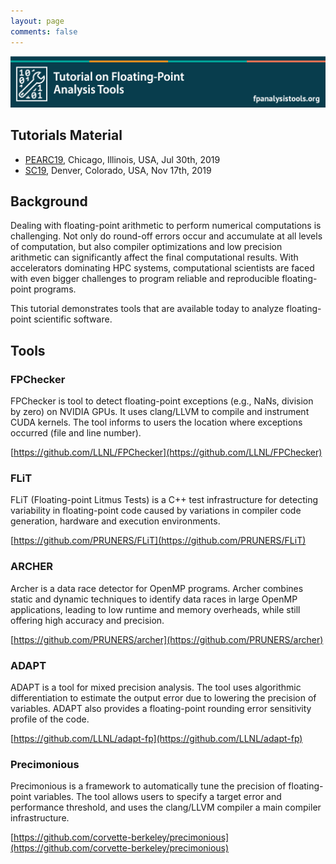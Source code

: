 ```yaml
---
layout: page
comments: false
---
```


<img src="img/tutorial-banner-5.png" alt="banner" style="width:1200px;" />

## Tutorials Material

- [PEARC19](/pearc19), Chicago, Illinois, USA, Jul 30th, 2019
- [SC19](#), Denver, Colorado, USA, Nov 17th, 2019

## Background

<!--
<p class="message">
</p>
-->

<p class="message">
Dealing with floating-point arithmetic to perform numerical computations is challenging. Not only do round-off errors occur and accumulate at all levels of computation, but also
compiler optimizations and low precision arithmetic can significantly affect the final computational results. With accelerators dominating HPC systems, computational scientists are faced with even bigger challenges to program reliable and reproducible floating-point programs. <br />

This tutorial demonstrates tools that are available today to analyze floating-point scientific software.
</p>

## Tools

### FPChecker

FPChecker is tool to detect floating-point exceptions (e.g.,
NaNs, division by zero) on NVIDIA GPUs. It uses clang/LLVM to compile and
instrument CUDA kernels. The tool informs to users the location where 
exceptions occurred (file and line number).

[https://github.com/LLNL/FPChecker](https://github.com/LLNL/FPChecker)

### FLiT

FLiT (Floating-point Litmus Tests) is a C++ test 
infrastructure for detecting variability in 
floating-point code caused by variations in 
compiler code generation, hardware and execution environments.

[https://github.com/PRUNERS/FLiT](https://github.com/PRUNERS/FLiT)

### ARCHER

Archer is a data race detector for OpenMP programs.
Archer combines static and dynamic techniques to identify 
data races in large OpenMP applications, leading to low runtime 
and memory overheads, while still offering high accuracy and precision. 

[https://github.com/PRUNERS/archer](https://github.com/PRUNERS/archer)

### ADAPT

ADAPT is a tool for mixed precision analysis. The tool uses 
algorithmic differentiation to estimate the output error due to 
lowering the precision of variables. ADAPT also provides a floating-point 
rounding error sensitivity profile of the code. 

[https://github.com/LLNL/adapt-fp](https://github.com/LLNL/adapt-fp)

### Precimonious

Precimonious is a framework to automatically tune
the precision of floating-point variables. The tool allows users to specify
a target error and performance threshold, and uses the clang/LLVM compiler
a main compiler infrastructure.

[https://github.com/corvette-berkeley/precimonious](https://github.com/corvette-berkeley/precimonious)
